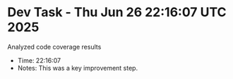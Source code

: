 # Dev Task - Thu Jun 26 22:16:07 UTC 2025
Analyzed code coverage results
- Time: 22:16:07
- Notes: This was a key improvement step.
